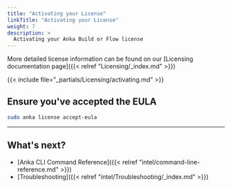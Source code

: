 ```yaml
---
title: "Activating your License"
linkTitle: "Activating your License"
weight: 7
description: >
  Activating your Anka Build or Flow license
---
```


More detailed license information can be found on our [Licensing documentation page]({{< relref "Licensing/_index.md" >}})

{{< include file="_partials/Licensing/activating.md" >}}

## Ensure you've accepted the EULA

```bash
sudo anka license accept-eula
```

---

## What's next?

- [Anka CLI Command Reference]({{< relref "intel/command-line-reference.md" >}})
- [Troubleshooting]({{< relref "intel/Troubleshooting/_index.md" >}})
